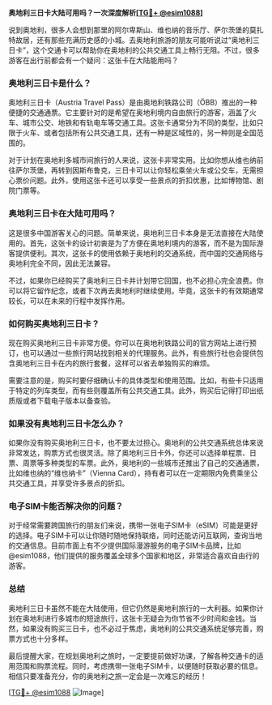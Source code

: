 **奥地利三日卡大陆可用吗？一次深度解析[[TG💪+ @esim1088](https://t.me/s/esim1088)]**

说到奥地利，很多人会想到那里的阿尔卑斯山、维也纳的音乐厅、萨尔茨堡的莫扎特故居，还有那些充满历史感的小城。去奥地利旅游的朋友可能听说过“奥地利三日卡”，这个交通卡可以帮助你在奥地利的公共交通工具上畅行无阻。不过，很多游客在出行前都会有一个疑问：这张卡在大陆能用吗？

### 奥地利三日卡是什么？

奥地利三日卡（Austria Travel Pass）是由奥地利铁路公司（ÖBB）推出的一种便捷的交通通票。它主要针对的是希望在奥地利境内自由旅行的游客，涵盖了火车、城市公交、地铁和有轨电车等交通工具。这张卡通常分为不同的类型，比如只限于火车、或者包括所有公共交通工具，还有一种是区域性的，另一种则是全国范围的。

对于计划在奥地利多城市间旅行的人来说，这张卡非常实用。比如你想从维也纳前往萨尔茨堡，再转到因斯布鲁克，三日卡可以让你轻松乘坐火车或公交车，无需担心票价问题。此外，使用这张卡还可以享受一些景点的折扣优惠，比如博物馆、剧院门票等。

### 奥地利三日卡在大陆可用吗？

这是很多中国游客关心的问题。简单来说，奥地利三日卡本身是无法直接在大陆使用的。首先，这张卡的设计初衷是为了方便在奥地利境内的游客，而不是为国际游客提供便利。其次，这张卡的使用依赖于奥地利的交通系统，而中国的交通网络与奥地利完全不同，因此无法兼容。

不过，如果你已经购买了奥地利三日卡并计划带它回国，也不必担心完全浪费。你可以将它留作纪念，或者下次再去奥地利时继续使用。毕竟，这张卡的有效期通常较长，可以在未来的行程中发挥作用。

### 如何购买奥地利三日卡？

现在购买奥地利三日卡非常方便。你可以在奥地利铁路公司的官方网站上进行预订，也可以通过一些旅行网站找到相关的代理服务。此外，有些旅行社也会提供包含奥地利三日卡在内的旅行套餐，这样可以省去单独购买的麻烦。

需要注意的是，购买时要仔细确认卡的具体类型和使用范围。比如，有些卡只适用于特定的列车类型，而有些则覆盖所有公共交通工具。此外，购买后记得打印出纸质版或者下载电子版本以备查验。

### 如果没有奥地利三日卡怎么办？

如果你没有购买奥地利三日卡，也不要太过担心。奥地利的公共交通系统总体来说非常发达，购票方式也很灵活。除了奥地利三日卡外，你还可以选择单程票、日票、周票等多种类型的车票。此外，奥地利的一些城市还推出了自己的交通通票，比如维也纳的“维也纳卡”（Vienna Card），持有者可以在一定期限内免费乘坐公共交通工具，并享受许多景点的折扣。

### 电子SIM卡能否解决你的问题？

对于经常需要跨国旅行的朋友们来说，携带一张电子SIM卡（eSIM）可能是更好的选择。电子SIM卡可以让你随时随地保持联络，同时还能访问互联网，查询当地的交通信息。目前市面上有不少提供国际漫游服务的电子SIM卡品牌，比如@esim1088，他们提供的服务覆盖全球多个国家和地区，非常适合喜欢自由行的游客。

### 总结

奥地利三日卡虽然不能在大陆使用，但它仍然是奥地利旅行的一大利器。如果你计划在奥地利进行多城市的短途旅行，这张卡无疑会为你节省不少时间和金钱。当然，如果没有购买三日卡，也不必过于焦虑，奥地利的公共交通系统足够完善，购票方式也十分多样。

最后提醒大家，在规划奥地利之旅时，一定要提前做好功课，了解各种交通卡的适用范围和购票流程。同时，考虑携带一张电子SIM卡，以便随时获取必要的信息。相信只要准备充分，你的奥地利之旅一定会是一次难忘的经历！

[[TG💪+ @esim1088](https://t.me/s/esim1088) ![Image](https://i.postimg.cc/4NQfJmqS/Snipaste-2025-05-13-00-14-12.png)]